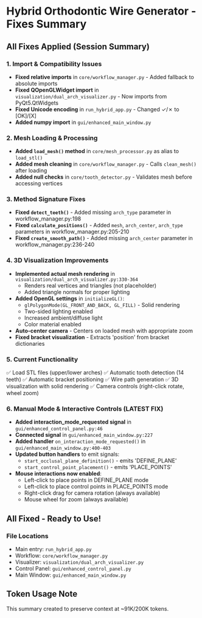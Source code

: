 # Hybrid Orthodontic Wire Generator - Fixes Summary

## All Fixes Applied (Session Summary)

### 1. Import & Compatibility Issues
- **Fixed relative imports** in `core/workflow_manager.py` - Added fallback to absolute imports
- **Fixed QOpenGLWidget import** in `visualization/dual_arch_visualizer.py` - Now imports from PyQt5.QtWidgets
- **Fixed Unicode encoding** in `run_hybrid_app.py` - Changed ✓/✗ to [OK]/[X]
- **Added numpy import** in `gui/enhanced_main_window.py`

### 2. Mesh Loading & Processing
- **Added `load_mesh()` method** in `core/mesh_processor.py` as alias to `load_stl()`
- **Added mesh cleaning** in `core/workflow_manager.py` - Calls `clean_mesh()` after loading
- **Added null checks** in `core/tooth_detector.py` - Validates mesh before accessing vertices

### 3. Method Signature Fixes
- **Fixed `detect_teeth()`** - Added missing `arch_type` parameter in workflow_manager.py:198
- **Fixed `calculate_positions()`** - Added `mesh`, `arch_center`, `arch_type` parameters in workflow_manager.py:205-210
- **Fixed `create_smooth_path()`** - Added missing `arch_center` parameter in workflow_manager.py:236-240

### 4. 3D Visualization Improvements
- **Implemented actual mesh rendering** in `visualization/dual_arch_visualizer.py:330-364`
  - Renders real vertices and triangles (not placeholder)
  - Added triangle normals for proper lighting
- **Added OpenGL settings** in `initializeGL()`:
  - `glPolygonMode(GL_FRONT_AND_BACK, GL_FILL)` - Solid rendering
  - Two-sided lighting enabled
  - Increased ambient/diffuse light
  - Color material enabled
- **Auto-center camera** - Centers on loaded mesh with appropriate zoom
- **Fixed bracket visualization** - Extracts 'position' from bracket dictionaries

### 5. Current Functionality
✅ Load STL files (upper/lower arches)
✅ Automatic tooth detection (14 teeth)
✅ Automatic bracket positioning
✅ Wire path generation
✅ 3D visualization with solid rendering
✅ Camera controls (right-click rotate, wheel zoom)

### 6. Manual Mode & Interactive Controls (LATEST FIX)
- **Added interaction_mode_requested signal** in `gui/enhanced_control_panel.py:46`
- **Connected signal** in `gui/enhanced_main_window.py:227`
- **Added handler** `on_interaction_mode_requested()` in `gui/enhanced_main_window.py:400-403`
- **Updated button handlers** to emit signals:
  - `start_occlusal_plane_definition()` - emits 'DEFINE_PLANE'
  - `start_control_point_placement()` - emits 'PLACE_POINTS'
- **Mouse interactions now enabled**:
  - Left-click to place points in DEFINE_PLANE mode
  - Left-click to place control points in PLACE_POINTS mode
  - Right-click drag for camera rotation (always available)
  - Mouse wheel for zoom (always available)

## All Fixed - Ready to Use!

### File Locations
- Main entry: `run_hybrid_app.py`
- Workflow: `core/workflow_manager.py`
- Visualizer: `visualization/dual_arch_visualizer.py`
- Control Panel: `gui/enhanced_control_panel.py`
- Main Window: `gui/enhanced_main_window.py`

## Token Usage Note
This summary created to preserve context at ~91K/200K tokens.

